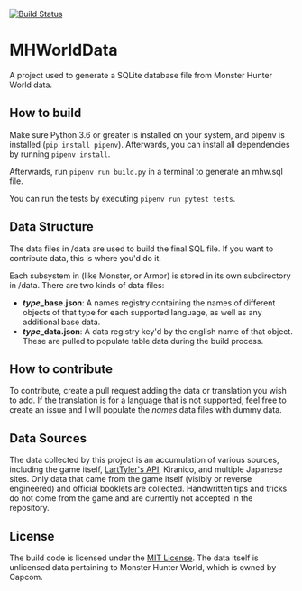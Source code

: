 [![Build Status](https://travis-ci.org/CarlosFdez/MHWorldData.svg?branch=master)](https://travis-ci.org/CarlosFdez/MHWorldData)

# MHWorldData
A project used to generate a SQLite database file from Monster Hunter World data.

## How to build
Make sure Python 3.6 or greater is installed on your system, and pipenv is installed (`pip install pipenv`). Afterwards, you can install all dependencies by running `pipenv install`.

Afterwards, run `pipenv run build.py` in a terminal to generate an mhw.sql file.

You can run the tests by executing `pipenv run pytest tests`.

## Data Structure
The data files in /data are used to build the final SQL file. If you want to contribute data, this is where you'd do it.

Each subsystem in (like Monster, or Armor) is stored in its own subdirectory in /data. There are two kinds of data files:
- ***type*_base.json**: A names registry containing the names of different objects of that type for each supported language, as well as any additional base data.
- ***type*_data.json**: A data registry key'd by the english name of that object. These are pulled to populate table data during the build process.

## How to contribute
To contribute, create a pull request adding the data or translation you wish to add. If the translation is for a language that is not supported, 
feel free to create an issue and I will populate the *names* data files with dummy data.

## Data Sources
The data collected by this project is an accumulation of various sources, including the game itself, [LartTyler's API](https://github.com/LartTyler/MHWDB-Docs/wiki), Kiranico, and multiple Japanese sites. Only data that came from the game itself (visibly or reverse engineered) and official booklets are collected. Handwritten tips and tricks do not come from the game and are currently not accepted in the repository.

## License
The build code is licensed under the [MIT License](http://opensource.org/licenses/mit-license.php). The data itself is unlicensed data pertaining to Monster Hunter World, which is owned by Capcom.
